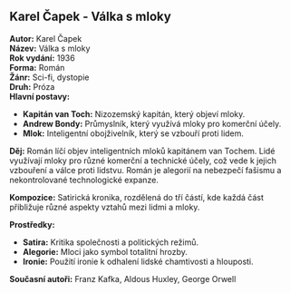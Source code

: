 ## Karel Čapek - Válka s mloky

**Autor:** Karel Čapek  
**Název:** Válka s mloky  
**Rok vydání:** 1936  
**Forma:** Román  
**Žánr:** Sci-fi, dystopie  
**Druh:** Próza  
**Hlavní postavy:**
- **Kapitán van Toch:** Nizozemský kapitán, který objeví mloky.
- **Andrew Bondy:** Průmyslník, který využívá mloky pro komerční účely.
- **Mlok:** Inteligentní obojživelník, který se vzbouří proti lidem.

**Děj:** Román líčí objev inteligentních mloků kapitánem van Tochem. Lidé využívají mloky pro různé komerční a technické účely, což vede k jejich vzbouření a válce proti lidstvu. Román je alegorií na nebezpečí fašismu a nekontrolované technologické expanze.

**Kompozice:** Satirická kronika, rozdělená do tří částí, kde každá část přibližuje různé aspekty vztahů mezi lidmi a mloky.

**Prostředky:** 
- **Satira:** Kritika společnosti a politických režimů.
- **Alegorie:** Mloci jako symbol totalitní hrozby.
- **Ironie:** Použití ironie k odhalení lidské chamtivosti a hlouposti.

**Současní autoři:** Franz Kafka, Aldous Huxley, George Orwell
